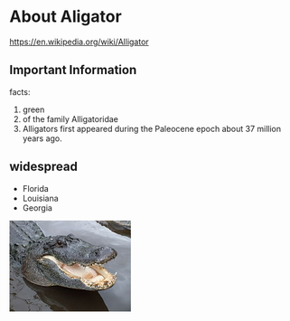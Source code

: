 # About Aligator
https://en.wikipedia.org/wiki/Alligator
## Important Information

facts:

1.  green
2.  of the family Alligatoridae
3.  Alligators first appeared during the Paleocene epoch about 37 million years ago.

## widespread

- Florida 
- Louisiana
- Georgia

![Image of github's cat](/images/215px-AmericanAlligator.JPG)
